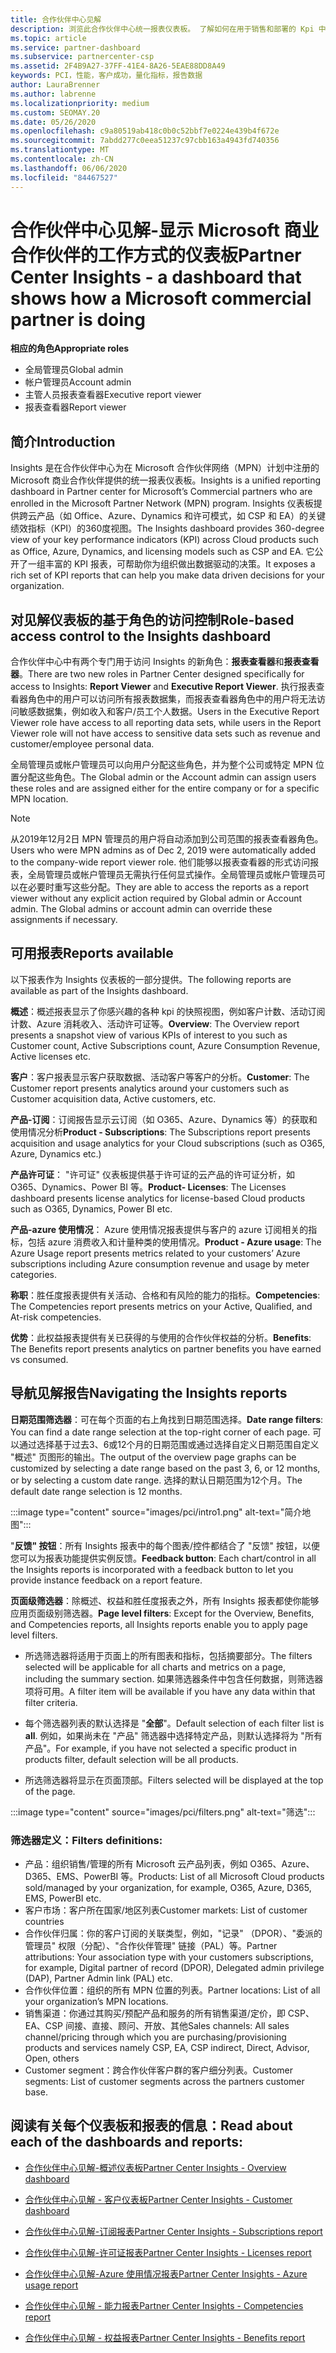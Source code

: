 ```yaml
---
title: 合作伙伴中心见解
description: 浏览此合作伙伴中心统一报表仪表板。 了解如何在用于销售和部署的 Kpi 中进行操作、进行客户开发等。
ms.topic: article
ms.service: partner-dashboard
ms.subservice: partnercenter-csp
ms.assetid: 2F4B9A27-37FF-41E4-8A26-5EAE88DD8A49
keywords: PCI，性能，客户成功，量化指标，报告数据
author: LauraBrenner
ms.author: labrenne
ms.localizationpriority: medium
ms.custom: SEOMAY.20
ms.date: 05/26/2020
ms.openlocfilehash: c9a80519ab418c0b0c52bbf7e0224e439b4f672e
ms.sourcegitcommit: 7abdd277c0eea51237c97cbb163a4943fd740356
ms.translationtype: MT
ms.contentlocale: zh-CN
ms.lasthandoff: 06/06/2020
ms.locfileid: "84467527"
---
```

# <a name="partner-center-insights---a-dashboard-that-shows-how-a-microsoft-commercial-partner-is-doing"></a><span data-ttu-id="ceb6d-105">合作伙伴中心见解-显示 Microsoft 商业合作伙伴的工作方式的仪表板</span><span class="sxs-lookup"><span data-stu-id="ceb6d-105">Partner Center Insights - a dashboard that shows how a Microsoft commercial partner is doing</span></span>

<span data-ttu-id="ceb6d-106">**相应的角色**</span><span class="sxs-lookup"><span data-stu-id="ceb6d-106">**Appropriate roles**</span></span>
- <span data-ttu-id="ceb6d-107">全局管理员</span><span class="sxs-lookup"><span data-stu-id="ceb6d-107">Global admin</span></span>
- <span data-ttu-id="ceb6d-108">帐户管理员</span><span class="sxs-lookup"><span data-stu-id="ceb6d-108">Account admin</span></span>
- <span data-ttu-id="ceb6d-109">主管人员报表查看器</span><span class="sxs-lookup"><span data-stu-id="ceb6d-109">Executive report viewer</span></span>
- <span data-ttu-id="ceb6d-110">报表查看器</span><span class="sxs-lookup"><span data-stu-id="ceb6d-110">Report viewer</span></span>

## <a name="introduction"></a><span data-ttu-id="ceb6d-111">简介</span><span class="sxs-lookup"><span data-stu-id="ceb6d-111">Introduction</span></span>

<span data-ttu-id="ceb6d-112">Insights 是在合作伙伴中心为在 Microsoft 合作伙伴网络（MPN）计划中注册的 Microsoft 商业合作伙伴提供的统一报表仪表板。</span><span class="sxs-lookup"><span data-stu-id="ceb6d-112">Insights is a unified reporting dashboard in Partner center for Microsoft’s Commercial partners who are enrolled in the Microsoft Partner Network (MPN) program.</span></span> <span data-ttu-id="ceb6d-113">Insights 仪表板提供跨云产品（如 Office、Azure、Dynamics 和许可模式，如 CSP 和 EA）的关键绩效指标（KPI）的360度视图。</span><span class="sxs-lookup"><span data-stu-id="ceb6d-113">The Insights dashboard provides 360-degree view of your key performance indicators (KPI) across Cloud products such as Office, Azure, Dynamics, and licensing models such as CSP and EA.</span></span> <span data-ttu-id="ceb6d-114">它公开了一组丰富的 KPI 报表，可帮助你为组织做出数据驱动的决策。</span><span class="sxs-lookup"><span data-stu-id="ceb6d-114">It exposes a rich set of KPI reports that can help you make data driven decisions for your organization.</span></span> 

## <a name="role-based-access-control-to-the-insights-dashboard"></a><span data-ttu-id="ceb6d-115">对见解仪表板的基于角色的访问控制</span><span class="sxs-lookup"><span data-stu-id="ceb6d-115">Role-based access control to the Insights dashboard</span></span>

<span data-ttu-id="ceb6d-116">合作伙伴中心中有两个专门用于访问 Insights 的新角色：**报表查看器**和**报表查看器**。</span><span class="sxs-lookup"><span data-stu-id="ceb6d-116">There are two new roles in Partner Center designed specifically for access to Insights: **Report Viewer** and **Executive Report Viewer**.</span></span> <span data-ttu-id="ceb6d-117">执行报表查看器角色中的用户可以访问所有报表数据集，而报表查看器角色中的用户将无法访问敏感数据集，例如收入和客户/员工个人数据。</span><span class="sxs-lookup"><span data-stu-id="ceb6d-117">Users in the Executive Report Viewer role have access to all reporting data sets, while users in the Report Viewer role will not have access to sensitive data sets such as revenue and customer/employee personal data.</span></span> 

<span data-ttu-id="ceb6d-118">全局管理员或帐户管理员可以向用户分配这些角色，并为整个公司或特定 MPN 位置分配这些角色。</span><span class="sxs-lookup"><span data-stu-id="ceb6d-118">The Global admin or the Account admin can assign users these roles and are assigned either for the entire company or for a specific MPN location.</span></span>  

>[!Note] 
><span data-ttu-id="ceb6d-119">从2019年12月2日 MPN 管理员的用户将自动添加到公司范围的报表查看器角色。</span><span class="sxs-lookup"><span data-stu-id="ceb6d-119">Users who were MPN admins as of Dec 2, 2019 were automatically added to the company-wide report viewer role.</span></span> <span data-ttu-id="ceb6d-120">他们能够以报表查看器的形式访问报表，全局管理员或帐户管理员无需执行任何显式操作。全局管理员或帐户管理员可以在必要时重写这些分配。</span><span class="sxs-lookup"><span data-stu-id="ceb6d-120">They are able to access the reports as a report viewer without any explicit action required by Global admin or Account admin. The Global admins or account admin can override these assignments if necessary.</span></span> 

## <a name="reports-available"></a><span data-ttu-id="ceb6d-121">可用报表</span><span class="sxs-lookup"><span data-stu-id="ceb6d-121">Reports available</span></span>

<span data-ttu-id="ceb6d-122">以下报表作为 Insights 仪表板的一部分提供。</span><span class="sxs-lookup"><span data-stu-id="ceb6d-122">The following reports are available as part of the Insights dashboard.</span></span>

<span data-ttu-id="ceb6d-123">**概述**：概述报表显示了你感兴趣的各种 kpi 的快照视图，例如客户计数、活动订阅计数、Azure 消耗收入、活动许可证等。</span><span class="sxs-lookup"><span data-stu-id="ceb6d-123">**Overview**: The Overview report presents a snapshot view of various KPIs of interest to you such as Customer count, Active Subscriptions count, Azure Consumption Revenue, Active licenses etc.</span></span>

<span data-ttu-id="ceb6d-124">**客户**：客户报表显示客户获取数据、活动客户等客户的分析。</span><span class="sxs-lookup"><span data-stu-id="ceb6d-124">**Customer**: The Customer report presents analytics around your customers such as Customer acquisition data, Active customers, etc.</span></span>

<span data-ttu-id="ceb6d-125">**产品-订阅**：订阅报告显示云订阅（如 O365、Azure、Dynamics 等）的获取和使用情况分析</span><span class="sxs-lookup"><span data-stu-id="ceb6d-125">**Product - Subscriptions**: The Subscriptions report presents acquisition and usage analytics for your Cloud subscriptions (such as O365, Azure, Dynamics etc.)</span></span>

<span data-ttu-id="ceb6d-126">**产品许可证**： "许可证" 仪表板提供基于许可证的云产品的许可证分析，如 O365、Dynamics、Power BI 等。</span><span class="sxs-lookup"><span data-stu-id="ceb6d-126">**Product- Licenses**: The Licenses dashboard presents license analytics for license-based Cloud products such as O365, Dynamics, Power BI etc.</span></span>

<span data-ttu-id="ceb6d-127">**产品-azure 使用情况**： Azure 使用情况报表提供与客户的 azure 订阅相关的指标，包括 azure 消费收入和计量种类的使用情况。</span><span class="sxs-lookup"><span data-stu-id="ceb6d-127">**Product - Azure usage**: The Azure Usage report presents metrics related to your customers’ Azure subscriptions including Azure consumption revenue and usage by meter categories.</span></span>

<span data-ttu-id="ceb6d-128">**称职**：胜任度报表提供有关活动、合格和有风险的能力的指标。</span><span class="sxs-lookup"><span data-stu-id="ceb6d-128">**Competencies**: The Competencies report presents metrics on your Active, Qualified, and At-risk competencies.</span></span>

<span data-ttu-id="ceb6d-129">**优势**：此权益报表提供有关已获得的与使用的合作伙伴权益的分析。</span><span class="sxs-lookup"><span data-stu-id="ceb6d-129">**Benefits**: The Benefits report presents analytics on partner benefits you have earned vs consumed.</span></span>

## <a name="navigating-the-insights-reports"></a><span data-ttu-id="ceb6d-130">导航见解报告</span><span class="sxs-lookup"><span data-stu-id="ceb6d-130">Navigating the Insights reports</span></span>

<span data-ttu-id="ceb6d-131">**日期范围筛选器**：可在每个页面的右上角找到日期范围选择。</span><span class="sxs-lookup"><span data-stu-id="ceb6d-131">**Date range filters**: You can find a date range selection at the top-right corner of each page.</span></span> <span data-ttu-id="ceb6d-132">可以通过选择基于过去3、6或12个月的日期范围或通过选择自定义日期范围自定义 "概述" 页图形的输出。</span><span class="sxs-lookup"><span data-stu-id="ceb6d-132">The output of the overview page graphs can be customized by selecting a date range based on the past 3, 6, or 12 months, or by selecting a custom date range.</span></span> <span data-ttu-id="ceb6d-133">选择的默认日期范围为12个月。</span><span class="sxs-lookup"><span data-stu-id="ceb6d-133">The default date range selection is 12 months.</span></span> 

:::image type="content" source="images/pci/intro1.png" alt-text="简介地图":::

<span data-ttu-id="ceb6d-135">"**反馈" 按钮**：所有 Insights 报表中的每个图表/控件都结合了 "反馈" 按钮，以便您可以为报表功能提供实例反馈。</span><span class="sxs-lookup"><span data-stu-id="ceb6d-135">**Feedback button**: Each chart/control in all the Insights reports is incorporated with a feedback button to let you provide instance feedback on a report feature.</span></span> 

 
<span data-ttu-id="ceb6d-136">**页面级筛选器**：除概述、权益和胜任度报表之外，所有 Insights 报表都使你能够应用页面级别筛选器。</span><span class="sxs-lookup"><span data-stu-id="ceb6d-136">**Page level filters**: Except for the Overview, Benefits, and Competencies reports, all Insights reports enable you to apply page level filters.</span></span> 

- <span data-ttu-id="ceb6d-137">所选筛选器将适用于页面上的所有图表和指标，包括摘要部分。</span><span class="sxs-lookup"><span data-stu-id="ceb6d-137">The filters selected will be applicable for all charts and metrics on a page, including the summary section.</span></span> <span data-ttu-id="ceb6d-138">如果筛选器条件中包含任何数据，则筛选器项将可用。</span><span class="sxs-lookup"><span data-stu-id="ceb6d-138">A filter item will be available if you have any data within that filter criteria.</span></span> 

- <span data-ttu-id="ceb6d-139">每个筛选器列表的默认选择是 "**全部**"。</span><span class="sxs-lookup"><span data-stu-id="ceb6d-139">Default selection of each filter list is **all**.</span></span> <span data-ttu-id="ceb6d-140">例如，如果尚未在 "产品" 筛选器中选择特定产品，则默认选择将为 "所有产品"。</span><span class="sxs-lookup"><span data-stu-id="ceb6d-140">For example, if you have not selected a specific product in products filter, default selection will be all products.</span></span>

- <span data-ttu-id="ceb6d-141">所选筛选器将显示在页面顶部。</span><span class="sxs-lookup"><span data-stu-id="ceb6d-141">Filters selected will be displayed at the top of the page.</span></span> 

:::image type="content" source="images/pci/filters.png" alt-text="筛选":::

### <a name="filters-definitions"></a><span data-ttu-id="ceb6d-143">筛选器定义：</span><span class="sxs-lookup"><span data-stu-id="ceb6d-143">Filters definitions:</span></span>

- <span data-ttu-id="ceb6d-144">产品：组织销售/管理的所有 Microsoft 云产品列表，例如 O365、Azure、D365、EMS、PowerBI 等。</span><span class="sxs-lookup"><span data-stu-id="ceb6d-144">Products: List of all Microsoft Cloud products sold/managed by your organization, for example,  O365, Azure, D365, EMS, PowerBI etc.</span></span>
- <span data-ttu-id="ceb6d-145">客户市场：客户所在国家/地区列表</span><span class="sxs-lookup"><span data-stu-id="ceb6d-145">Customer markets: List of customer countries</span></span>
- <span data-ttu-id="ceb6d-146">合作伙伴归属：你的客户订阅的关联类型，例如，"记录" （DPOR）、"委派的管理员" 权限（分配）、"合作伙伴管理" 链接（PAL）等。</span><span class="sxs-lookup"><span data-stu-id="ceb6d-146">Partner attributions: Your association type with your customers subscriptions, for example,  Digital partner of record (DPOR), Delegated admin privilege (DAP), Partner Admin link (PAL) etc.</span></span> 
- <span data-ttu-id="ceb6d-147">合作伙伴位置：组织的所有 MPN 位置的列表。</span><span class="sxs-lookup"><span data-stu-id="ceb6d-147">Partner locations: List of all your organization’s MPN locations.</span></span>
- <span data-ttu-id="ceb6d-148">销售渠道：你通过其购买/预配产品和服务的所有销售渠道/定价，即 CSP、EA、CSP 间接、直接、顾问、开放、其他</span><span class="sxs-lookup"><span data-stu-id="ceb6d-148">Sales channels: All sales channel/pricing through which you are purchasing/provisioning products and services namely CSP, EA, CSP indirect, Direct, Advisor, Open, others</span></span>
- <span data-ttu-id="ceb6d-149">Customer segment：跨合作伙伴客户群的客户细分列表。</span><span class="sxs-lookup"><span data-stu-id="ceb6d-149">Customer segments: List of customer segments across the partners customer base.</span></span>

## <a name="read-about-each-of-the-dashboards-and-reports"></a><span data-ttu-id="ceb6d-150">阅读有关每个仪表板和报表的信息：</span><span class="sxs-lookup"><span data-stu-id="ceb6d-150">Read about each of the dashboards and reports:</span></span>

- [<span data-ttu-id="ceb6d-151">合作伙伴中心见解-概述仪表板</span><span class="sxs-lookup"><span data-stu-id="ceb6d-151">Partner Center Insights - Overview dashboard</span></span>](pci-overview-report.md)

- [<span data-ttu-id="ceb6d-152">合作伙伴中心见解 - 客户仪表板</span><span class="sxs-lookup"><span data-stu-id="ceb6d-152">Partner Center Insights - Customer dashboard</span></span>](pci-customer-report.md)

- [<span data-ttu-id="ceb6d-153">合作伙伴中心见解-订阅报表</span><span class="sxs-lookup"><span data-stu-id="ceb6d-153">Partner Center Insights - Subscriptions report</span></span>](pci-product-subscriptions-report.md)

- [<span data-ttu-id="ceb6d-154">合作伙伴中心见解-许可证报表</span><span class="sxs-lookup"><span data-stu-id="ceb6d-154">Partner Center Insights - Licenses report</span></span>](pci-product-licenses-report.md)

- [<span data-ttu-id="ceb6d-155">合作伙伴中心见解-Azure 使用情况报表</span><span class="sxs-lookup"><span data-stu-id="ceb6d-155">Partner Center Insights - Azure usage report</span></span>](pci-azure-usage-report.md)

- [<span data-ttu-id="ceb6d-156">合作伙伴中心见解 - 能力报表</span><span class="sxs-lookup"><span data-stu-id="ceb6d-156">Partner Center Insights - Competencies report</span></span>](pci-competencies-report.md)

- [<span data-ttu-id="ceb6d-157">合作伙伴中心见解 - 权益报表</span><span class="sxs-lookup"><span data-stu-id="ceb6d-157">Partner Center Insights - Benefits report</span></span>](pci-benefits-report.md)
